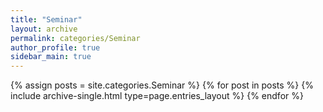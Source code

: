 ```yaml
---
title: "Seminar"
layout: archive
permalink: categories/Seminar
author_profile: true
sidebar_main: true
---
```



{% assign posts = site.categories.Seminar %}
{% for post in posts %} {% include archive-single.html type=page.entries_layout %} {% endfor %}
